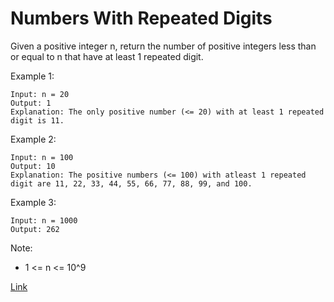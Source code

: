 # Numbers With Repeated Digits #
Given a positive integer n, return the number of positive integers less than or equal to n that have at least 1 repeated digit.

Example 1:
```
Input: n = 20
Output: 1
Explanation: The only positive number (<= 20) with at least 1 repeated digit is 11.
```

Example 2:
```
Input: n = 100
Output: 10
Explanation: The positive numbers (<= 100) with atleast 1 repeated digit are 11, 22, 33, 44, 55, 66, 77, 88, 99, and 100.
```

Example 3:
```
Input: n = 1000
Output: 262
```

Note:
 - 1 <= n <= 10^9

[Link](https://leetcode.com/problems/numbers-with-repeated-digits/)